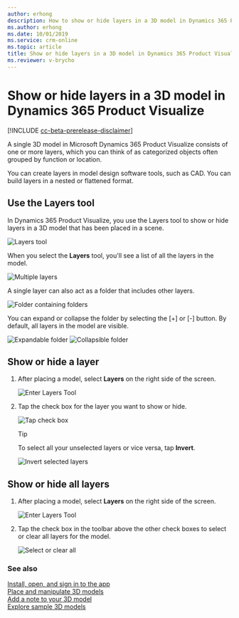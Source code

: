 ```yaml
---
author: erhong
description: How to show or hide layers in a 3D model in Dynamics 365 Product Visualize 
ms.author: erhong
ms.date: 10/01/2019
ms.service: crm-online
ms.topic: article
title: Show or hide layers in a 3D model in Dynamics 365 Product Visualize 
ms.reviewer: v-brycho
---
```


# Show or hide layers in a 3D model in Dynamics 365 Product Visualize 

[!INCLUDE [cc-beta-prerelease-disclaimer](../includes/cc-beta-prerelease-disclaimer.md)]

A single 3D model in Microsoft Dynamics 365 Product Visualize consists of one or more layers, which you can think of as categorized objects often grouped by function or location. 

You can create layers in model design software tools, such as CAD. You can build layers in a nested or flattened format. 

## Use the Layers tool

In Dynamics 365 Product Visualize, you use the Layers tool to show or hide layers in a 3D model that has been placed in a scene. 

![Layers tool](media/layers-tool.JPG "Layers tool") 

When you select the **Layers** tool, you'll see a list of all the layers in the model.  

![Multiple layers](media/multiple-layers.PNG "Multiple layers") 

A single layer can also act as a folder that includes other layers.

![Folder containing folders](media/nested-folder.PNG "Folder containing folders")

You can expand or collapse the folder by selecting the [+] or [-] button. By default, all layers in the model are visible.

![Expandable folder](media/expand-folder.PNG "Expandable folder") ![Collapsible folder](media/collapse-folder.PNG "Collapsible folder")

## Show or hide a layer

1. After placing a model, select **Layers** on the right side of the screen. 

   ![Enter Layers Tool](media/layers-tool.JPG "Enter layers")

2. Tap the check box for the layer you want to show or hide. 

   ![Tap check box](media/tap-check-box.PNG "Tap check box")

   > [!TIP]
   > To select all your unselected layers or vice versa, tap **Invert**.

   ![Invert selected layers](media/invert.PNG "Invert selected layers")

## Show or hide all layers 

1. After placing a model, select **Layers** on the right side of the screen. 

   ![Enter Layers Tool](media/layers-tool.JPG "Enter layers")

2. Tap the check box in the toolbar above the other check boxes to select or clear all layers for the model. 

   ![Select or clear all](media/select-clear-all.PNG "Select or clear all")

### See also

[Install, open, and sign in to the app](sign-in.md)<br>
[Place and manipulate 3D models](manipulate-models.md)<br>
[Add a note to your 3D model](add-note.md)<br>
[Explore sample 3D models](explore-samples.md)
